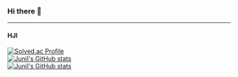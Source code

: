 ### Hi there 👋
-----------------------------------------------------------------------------------------------------------------------------------
#### HJI
[![Solved.ac Profile](http://mazassumnida.wtf/api/v2/generate_badge?boj=hji1014)](https://solved.ac/hji1014/)  
[![Junil's GitHub stats](https://github-readme-stats.vercel.app/api?username=hji1014)](https://github.com/hji1014/github-readme-stats)  
[![Junil's GitHub stats](https://github-readme-stats.vercel.app/api?username=hji1014&theme=great-gatsby&show_icons=true)](https://github.com/hji1014/github-readme-stats)  
<!--
**hji1014/hji1014** is a ✨ _special_ ✨ repository because its `README.md` (this file) appears on your GitHub profile.

Here are some ideas to get you started:

- 🔭 I’m currently working on ...
- 🌱 I’m currently learning ...
- 👯 I’m looking to collaborate on ...
- 🤔 I’m looking for help with ...
- 💬 Ask me about ...
- 📫 How to reach me: ...
- 😄 Pronouns: ...
- ⚡ Fun fact: ...
-->
